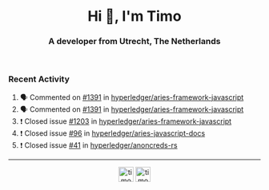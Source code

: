 <h1 align="center">Hi 👋, I'm Timo</h1>
<h3 align="center">A developer from Utrecht, The Netherlands</h3>
<br/>
<!-- https://github.com/rahuldkjain/github-profile-readme-generator --!>

<!--  <p align="left"><img src="https://github-readme-stats.vercel.app/api?username=timoglastra&show_icons=true&count_private=true&" alt="timoglastra" /></p> --!>

<!--
Github language stats
<p align="left"><img src="https://github-readme-stats.vercel.app/api/top-langs/?username=timoglastra&layout=compact" alt="timoglastra" /><p>
-->

<!-- Codestats language stats -->
<!-- <p align="left"><img src="https://codestats-readme.vercel.app/api/top-langs/?username=timoglastra&layout=compact&language_count=12" alt="timoglastra" /><p>    --!>
  
<h3>Recent Activity</h3>

<!--START_SECTION:activity-->
1. 🗣 Commented on [#1391](https://github.com/hyperledger/aries-framework-javascript/issues/1391) in [hyperledger/aries-framework-javascript](https://github.com/hyperledger/aries-framework-javascript)
2. 🗣 Commented on [#1391](https://github.com/hyperledger/aries-framework-javascript/issues/1391) in [hyperledger/aries-framework-javascript](https://github.com/hyperledger/aries-framework-javascript)
3. ❗️ Closed issue [#1203](https://github.com/hyperledger/aries-framework-javascript/issues/1203) in [hyperledger/aries-framework-javascript](https://github.com/hyperledger/aries-framework-javascript)
4. ❗️ Closed issue [#96](https://github.com/hyperledger/aries-javascript-docs/issues/96) in [hyperledger/aries-javascript-docs](https://github.com/hyperledger/aries-javascript-docs)
5. ❗️ Closed issue [#41](https://github.com/hyperledger/anoncreds-rs/issues/41) in [hyperledger/anoncreds-rs](https://github.com/hyperledger/anoncreds-rs)
<!--END_SECTION:activity-->

---

<p align="center">
<a href="https://twitter.com/timoglastra" target="blank"><img align="center" src="https://cdn.jsdelivr.net/npm/simple-icons@3.0.1/icons/twitter.svg" alt="timoglastra" height="30" width="30" /></a>
<a href="https://linkedin.com/in/timoglastra" target="blank"><img align="center" src="https://cdn.jsdelivr.net/npm/simple-icons@3.0.1/icons/linkedin.svg" alt="timoglastra" height="30" width="30" /></a>
</p>



